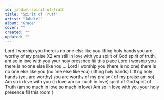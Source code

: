 ```yaml
---
id: jahdiel-spirit-of-truth
title: "Spirit of Truth"
artist: "Jahdiel"
album: "Grace"
cover: ""
created: ""
updated: ""
---
```


Lord I worship you there is no one else like you
 lifting holy hands you are worthy of my praise X2
      Am still in love with you spirit of God
       spirit of truth, am so in love with you
       your holy presence fill this place
Lord I worship you there is no one
else like you
....Lord I worship you
   (there is no one)
   there is no one else like you
     (no one else like you)
   (lifting holy hands)
  Lifting holy hands
   (you are worthy)
    you are worthy of my praise
    ( of my praise am so)
  Am so in love with you (in love am
  so much in love) spirit of God
    spirit of Truth (am so much in
    love so much in love)
     Am so in love with you  your
     holy presence fill this room
      (